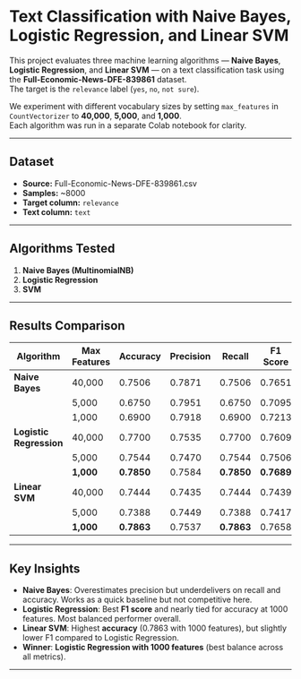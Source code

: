 # Text Classification with Naive Bayes, Logistic Regression, and Linear SVM

This project evaluates three machine learning algorithms — **Naive Bayes**, **Logistic Regression**, and **Linear SVM** — on a text classification task using the **Full-Economic-News-DFE-839861** dataset.  
The target is the `relevance` label (`yes`, `no`, `not sure`).

We experiment with different vocabulary sizes by setting `max_features` in `CountVectorizer` to **40,000**, **5,000**, and **1,000**.  
Each algorithm was run in a separate Colab notebook for clarity.

---

## Dataset
- **Source:** Full-Economic-News-DFE-839861.csv  
- **Samples:** ~8000  
- **Target column:** `relevance`  
- **Text column:** `text`  

---

## Algorithms Tested
1. **Naive Bayes (MultinomialNB)**  
2. **Logistic Regression**  
3. **SVM**  
   
---

## Results Comparison

| Algorithm           | Max Features | Accuracy | Precision | Recall | F1 Score |
|---------------------|--------------|----------|-----------|--------|----------|
| **Naive Bayes**     | 40,000       | 0.7506   | 0.7871    | 0.7506 | 0.7651   |
|                     | 5,000        | 0.6750   | 0.7951    | 0.6750 | 0.7095   |
|                     | 1,000        | 0.6900   | 0.7918    | 0.6900 | 0.7213   |
| **Logistic Regression** | 40,000   | 0.7700   | 0.7535    | 0.7700 | 0.7609   |
|                     | 5,000        | 0.7544   | 0.7470    | 0.7544 | 0.7506   |
|                     | **1,000**    | **0.7850** | 0.7584 | **0.7850** | **0.7689** |
| **Linear SVM**      | 40,000       | 0.7444   | 0.7435    | 0.7444 | 0.7439   |
|                     | 5,000        | 0.7388   | 0.7449    | 0.7388 | 0.7417   |
|                     | **1,000**    | **0.7863** | 0.7537 | **0.7863** | 0.7658   |

---

## Key Insights
- **Naive Bayes**: Overestimates precision but underdelivers on recall and accuracy. Works as a quick baseline but not competitive here.  
- **Logistic Regression**: Best **F1 score** and nearly tied for accuracy at 1000 features. Most balanced performer overall.  
- **Linear SVM**: Highest **accuracy** (0.7863 with 1000 features), but slightly lower F1 compared to Logistic Regression.  
- **Winner**: **Logistic Regression with 1000 features** (best balance across all metrics).  

---

